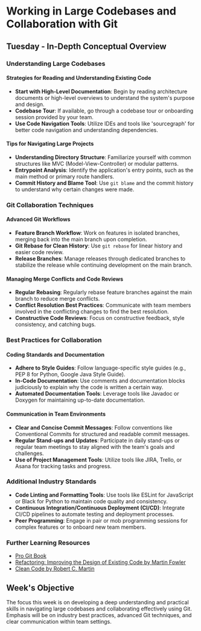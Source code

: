 # Working in Large Codebases and Collaboration with Git

## Tuesday - In-Depth Conceptual Overview

### Understanding Large Codebases

#### Strategies for Reading and Understanding Existing Code
- **Start with High-Level Documentation**: Begin by reading architecture documents or high-level overviews to understand the system's purpose and design.
- **Codebase Tour**: If available, go through a codebase tour or onboarding session provided by your team.
- **Use Code Navigation Tools**: Utilize IDEs and tools like 'sourcegraph' for better code navigation and understanding dependencies.

#### Tips for Navigating Large Projects
- **Understanding Directory Structure**: Familiarize yourself with common structures like MVC (Model-View-Controller) or modular patterns.
- **Entrypoint Analysis**: Identify the application's entry points, such as the main method or primary route handlers.
- **Commit History and Blame Tool**: Use `git blame` and the commit history to understand why certain changes were made.

### Git Collaboration Techniques

#### Advanced Git Workflows
- **Feature Branch Workflow**: Work on features in isolated branches, merging back into the main branch upon completion.
- **Git Rebase for Clean History**: Use `git rebase` for linear history and easier code review.
- **Release Branches**: Manage releases through dedicated branches to stabilize the release while continuing development on the main branch.

#### Managing Merge Conflicts and Code Reviews
- **Regular Rebasing**: Regularly rebase feature branches against the main branch to reduce merge conflicts.
- **Conflict Resolution Best Practices**: Communicate with team members involved in the conflicting changes to find the best resolution.
- **Constructive Code Reviews**: Focus on constructive feedback, style consistency, and catching bugs.

### Best Practices for Collaboration

#### Coding Standards and Documentation
- **Adhere to Style Guides**: Follow language-specific style guides (e.g., PEP 8 for Python, Google Java Style Guide).
- **In-Code Documentation**: Use comments and documentation blocks judiciously to explain why the code is written a certain way.
- **Automated Documentation Tools**: Leverage tools like Javadoc or Doxygen for maintaining up-to-date documentation.

#### Communication in Team Environments
- **Clear and Concise Commit Messages**: Follow conventions like Conventional Commits for structured and readable commit messages.
- **Regular Stand-ups and Updates**: Participate in daily stand-ups or regular team meetings to stay aligned with the team's goals and challenges.
- **Use of Project Management Tools**: Utilize tools like JIRA, Trello, or Asana for tracking tasks and progress.

### Additional Industry Standards
- **Code Linting and Formatting Tools**: Use tools like ESLint for JavaScript or Black for Python to maintain code quality and consistency.
- **Continuous Integration/Continuous Deployment (CI/CD)**: Integrate CI/CD pipelines to automate testing and deployment processes.
- **Peer Programming**: Engage in pair or mob programming sessions for complex features or to onboard new team members.

### Further Learning Resources
- [Pro Git Book](https://git-scm.com/book/en/v2)
- [Refactoring: Improving the Design of Existing Code by Martin Fowler](https://martinfowler.com/books/refactoring.html)
- [Clean Code by Robert C. Martin](https://www.oreilly.com/library/view/clean-code-a/9780136083238/)

## Week's Objective
The focus this week is on developing a deep understanding and practical skills in navigating large codebases and collaborating effectively using Git. Emphasis will be on industry best practices, advanced Git techniques, and clear communication within team settings.

